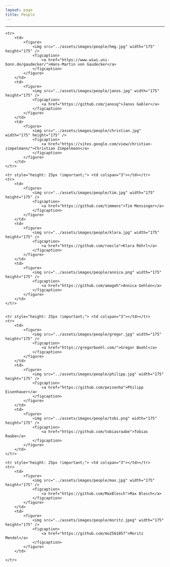 ```yaml
---
layout: page
title: People
---
```


---

<table>

    <tr>
        <td> 
            <figure>
                <img src="../assets/images/people/hmg.jpg" width="175" height="175" />
                <figcaption>
                    <a href="https://www.wiwi.uni-bonn.de/gaudecker/">Hans-Martin von Gaudecker</a>
                </figcaption>
            </figure>
        </td>
        <td> 
            <figure>
                <img src="../assets/images/people/janos.jpg" width="175" height="175" />
                <figcaption>
                    <a href="https://github.com/janosg">Janos Gabler</a>
                </figcaption>
            </figure>
        </td>
        <td> 
            <figure>
                <img src="../assets/images/people/christian.jpg" width="175" height="175" />
                <figcaption>
                    <a href="https://sites.google.com/view/christian-zimpelmann/">Christian Zimpelmann</a>
                </figcaption>
            </figure>
        </td>
    </tr>
    
    <tr style="height: 25px !important;"> <td colspan="3"></td></tr>
    <tr>
        <td> 
            <figure>
                <img src="../assets/images/people/tim.jpg" width="175" height="175" />
                <figcaption>
                    <a href="https://github.com/timmens">Tim Mensinger</a>
                </figcaption>
            </figure>
        </td>
        <td> 
            <figure>
                <img src="../assets/images/people/klara.jpg" width="175" height="175" />
                <figcaption>
                    <a href="https://github.com/roecla">Klara Röhrl</a>
                </figcaption>
            </figure>
        </td>
        <td> 
            <figure>
                <img src="../assets/images/people/annica.png" width="175" height="175" />
                <figcaption>
                    <a href="https://github.com/amageh">Annica Gehlen</a>
                </figcaption>
            </figure>
        </td>
    </tr>
    

    <tr style="height: 25px !important;"> <td colspan="3"></td></tr>
    <tr>
        <td> 
            <figure>
                <img src="../assets/images/people/gregor.jpg" width="175" height="175" />
                <figcaption>
                    <a href="https://gregorboehl.com/">Gregor Boehl</a>
                </figcaption>
            </figure>
        </td>
        <td> 
            <figure>
                <img src="../assets/images/people/philipp.jpg" width="175" height="175" />
                <figcaption>
                    <a href="https://github.com/peisenha">Philipp Eisenhauer</a>
                </figcaption>
            </figure>
        </td>
        <td> 
            <figure>
                <img src="../assets/images/people/tobi.png" width="175" height="175" />
                <figcaption>
                    <a href="https://github.com/tobiasraabe">Tobias Raabe</a>
                </figcaption>
            </figure>
        </td>
    </tr>

    <tr style="height: 25px !important;"> <td colspan="3"></td></tr>
    <tr>
        <td> 
            <figure>
                <img src="../assets/images/people/max.jpg" width="175" height="175" />
                <figcaption>
                    <a href="https://github.com/MaxBlesch">Max Blesch</a>
                </figcaption>
            </figure>
        </td>
        <td> 
            <figure>
                <img src="../assets/images/people/moritz.jpeg" width="175" height="175" />
                <figcaption>
                    <a href="https://github.com/mo2561057">Moritz Mendel</a>
                </figcaption>
            </figure>
        </td>

    </tr>

</table>
